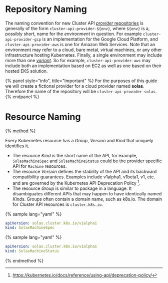 # Repository Naming

The naming convention for new Cluster API [_provider_ repositories][repo-naming]
is generally of the form `cluster-api-provider-${env}`, where `${env}` is a,
possibly short, name for the _environment_ in question. For example
`cluster-api-provider-gcp` is an implementation for the Google Cloud Platform,
and `cluster-api-provider-aws` is one for Amazon Web Services. Note that an
environment may refer to a cloud, bare metal, virtual machines, or any other
infrastructure hosting Kubernetes. Finally, a single environment may include
more than one [_variant_][variant-naming]. So for example,
`cluster-api-provider-aws` may include both an implementation based on EC2 as
well as one based on their hosted EKS solution.

{% panel style="info", title="Important" %}
For the purposes of this guide we will create a fictional provider for a
cloud provider named **solas**. Therefore the name of the repository will be
`cluster-api-provider-solas`.
{% endpanel %}

# Resource Naming

{% method %}

Every Kubernetes resource has a *Group*, *Version* and *Kind* that uniquely
identifies it.

* The resource *Kind* is the short name of the API, for example,
  `SolasMachineSpec` and `SolasMachineStatus` could be the provider specific
  API for `Machine` resources.
* The resource *Version* defines the stability of the API and its backward
  compatibility guarantees. Examples include v1alpha1, v1beta1, v1, etc.
  and are governed by the Kubernetes API Deprecation Policy [^1].
* The resource *Group* is similar to package in a language.  It disambiguates
  different APIs that may happen to have identically named *Kind*s.  Groups
  often contain a domain name, such as k8s.io. The domain for Cluster API
  resources is `cluster.k8s.io`.

{% sample lang="yaml" %}
```yaml
apiVersion: solas.cluster.k8s.io/v1alpha1
kind: SolasMachineSpec
```

{% sample lang="yaml" %}
```yaml
apiVersion: solas.cluster.k8s.io/v1alpha1
kind: SolasMachineStatus
```
{% endmethod %}

[repo-naming]: https://github.com/kubernetes-sigs/cluster-api/issues/383
[variant-naming]: https://github.com/kubernetes-sigs/cluster-api/issues/480

[^1]: https://kubernetes.io/docs/reference/using-api/deprecation-policy/
